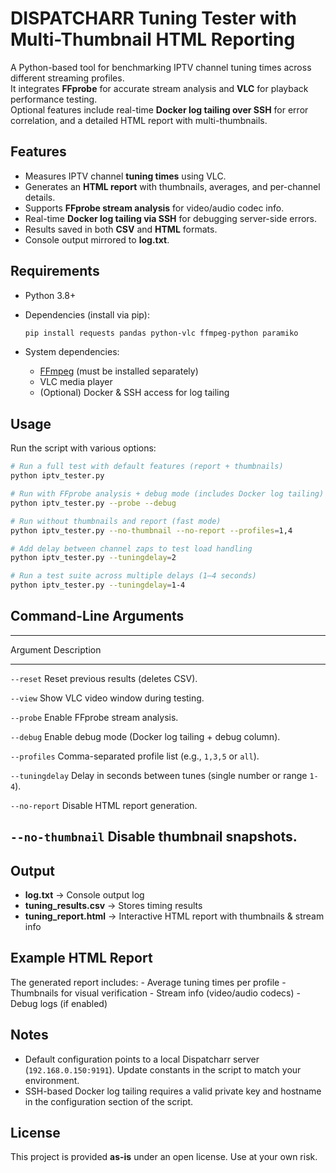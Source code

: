 # DISPATCHARR Tuning Tester with Multi-Thumbnail HTML Reporting

A Python-based tool for benchmarking IPTV channel tuning times across
different streaming profiles.\
It integrates **FFprobe** for accurate stream analysis and **VLC** for
playback performance testing.\
Optional features include real-time **Docker log tailing over SSH** for
error correlation, and a detailed HTML report with multi-thumbnails.

## Features

-   Measures IPTV channel **tuning times** using VLC.
-   Generates an **HTML report** with thumbnails, averages, and
    per-channel details.
-   Supports **FFprobe stream analysis** for video/audio codec info.
-   Real-time **Docker log tailing via SSH** for debugging server-side
    errors.
-   Results saved in both **CSV** and **HTML** formats.
-   Console output mirrored to **log.txt**.

## Requirements

-   Python 3.8+

-   Dependencies (install via pip):

    ``` bash
    pip install requests pandas python-vlc ffmpeg-python paramiko
    ```

-   System dependencies:

    -   [FFmpeg](https://ffmpeg.org/download.html) (must be installed
        separately)
    -   VLC media player
    -   (Optional) Docker & SSH access for log tailing

## Usage

Run the script with various options:

``` bash
# Run a full test with default features (report + thumbnails)
python iptv_tester.py

# Run with FFprobe analysis + debug mode (includes Docker log tailing)
python iptv_tester.py --probe --debug

# Run without thumbnails and report (fast mode)
python iptv_tester.py --no-thumbnail --no-report --profiles=1,4

# Add delay between channel zaps to test load handling
python iptv_tester.py --tuningdelay=2

# Run a test suite across multiple delays (1–4 seconds)
python iptv_tester.py --tuningdelay=1-4
```

## Command-Line Arguments

  -----------------------------------------------------------------------
  Argument                                 Description
  ---------------------------------------- ------------------------------
  `--reset`                                Reset previous results
                                           (deletes CSV).

  `--view`                                 Show VLC video window during
                                           testing.

  `--probe`                                Enable FFprobe stream
                                           analysis.

  `--debug`                                Enable debug mode (Docker log
                                           tailing + debug column).

  `--profiles`                             Comma-separated profile list
                                           (e.g., `1,3,5` or `all`).

  `--tuningdelay`                          Delay in seconds between tunes
                                           (single number or range
                                           `1-4`).

  `--no-report`                            Disable HTML report
                                           generation.

  `--no-thumbnail`                         Disable thumbnail snapshots.
  -----------------------------------------------------------------------

## Output

-   **log.txt** → Console output log
-   **tuning_results.csv** → Stores timing results
-   **tuning_report.html** → Interactive HTML report with thumbnails &
    stream info

## Example HTML Report

The generated report includes: - Average tuning times per profile -
Thumbnails for visual verification - Stream info (video/audio codecs) -
Debug logs (if enabled)

## Notes

-   Default configuration points to a local Dispatcharr server
    (`192.168.0.150:9191`). Update constants in the script to match your
    environment.
-   SSH-based Docker log tailing requires a valid private key and
    hostname in the configuration section of the script.

## License

This project is provided **as-is** under an open license. Use at your
own risk.
